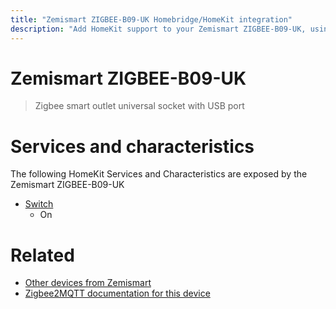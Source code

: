 ```yaml
---
title: "Zemismart ZIGBEE-B09-UK Homebridge/HomeKit integration"
description: "Add HomeKit support to your Zemismart ZIGBEE-B09-UK, using Homebridge, Zigbee2MQTT and homebridge-z2m."
---
```

<!---
This file has been GENERATED using src/docgen/docgen.ts
DO NOT EDIT THIS FILE MANUALLY!
-->
# Zemismart ZIGBEE-B09-UK
> Zigbee smart outlet universal socket with USB port


# Services and characteristics
The following HomeKit Services and Characteristics are exposed by
the Zemismart ZIGBEE-B09-UK

* [Switch](../../switch.md)
  * On


# Related
* [Other devices from Zemismart](../index.md#zemismart)
* [Zigbee2MQTT documentation for this device](https://www.zigbee2mqtt.io/devices/ZIGBEE-B09-UK.html)